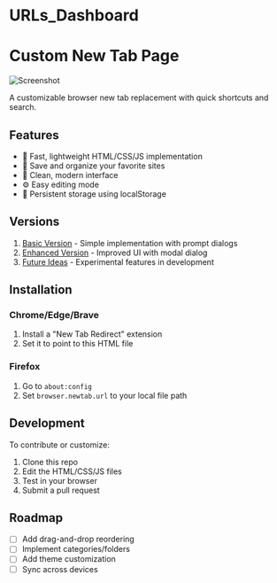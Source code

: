 # URLs_Dashboard
# Custom New Tab Page

![Screenshot](images/screenshot.png)

A customizable browser new tab replacement with quick shortcuts and search.

## Features

- 🚀 Fast, lightweight HTML/CSS/JS implementation
- 🔖 Save and organize your favorite sites
- 🎨 Clean, modern interface
- ⚙️ Easy editing mode
- 💾 Persistent storage using localStorage

## Versions

1. [Basic Version](versions/basic/) - Simple implementation with prompt dialogs
2. [Enhanced Version](versions/enhanced/) - Improved UI with modal dialog
3. [Future Ideas](versions/future-ideas/) - Experimental features in development

## Installation

### Chrome/Edge/Brave
1. Install a "New Tab Redirect" extension
2. Set it to point to this HTML file

### Firefox
1. Go to `about:config`
2. Set `browser.newtab.url` to your local file path

## Development

To contribute or customize:
1. Clone this repo
2. Edit the HTML/CSS/JS files
3. Test in your browser
4. Submit a pull request

## Roadmap

- [ ] Add drag-and-drop reordering
- [ ] Implement categories/folders
- [ ] Add theme customization
- [ ] Sync across devices
